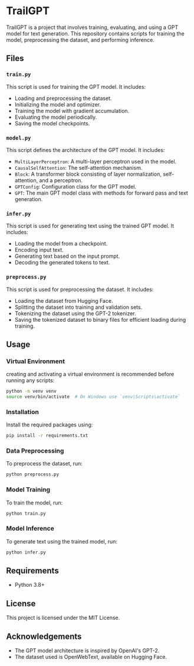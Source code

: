 # TrailGPT

TrailGPT is a project that involves training, evaluating, and using a GPT model for text generation. This repository contains scripts for training the model, preprocessing the dataset, and performing inference.

## Files

### `train.py`
This script is used for training the GPT model. It includes:
- Loading and preprocessing the dataset.
- Initializing the model and optimizer.
- Training the model with gradient accumulation.
- Evaluating the model periodically.
- Saving the model checkpoints.

### `model.py`
This script defines the architecture of the GPT model. It includes:
- `MultiLayerPerceptron`: A multi-layer perceptron used in the model.
- `CausalSelfAttention`: The self-attention mechanism.
- `Block`: A transformer block consisting of layer normalization, self-attention, and a perceptron.
- `GPTConfig`: Configuration class for the GPT model.
- `GPT`: The main GPT model class with methods for forward pass and text generation.

### `infer.py`
This script is used for generating text using the trained GPT model. It includes:
- Loading the model from a checkpoint.
- Encoding input text.
- Generating text based on the input prompt.
- Decoding the generated tokens to text.

### `preprocess.py`
This script is used for preprocessing the dataset. It includes:
- Loading the dataset from Hugging Face.
- Splitting the dataset into training and validation sets.
- Tokenizing the dataset using the GPT-2 tokenizer.
- Saving the tokenized dataset to binary files for efficient loading during training.

## Usage

### Virtual Environment
creating and activating a virtual environment is recommended before running any scripts:
```bash
python -m venv venv
source venv/bin/activate  # On Windows use `venv\Scripts\activate`
```

### Installation
Install the required packages using:
```bash
pip install -r requirements.txt
```

### Data Preprocessing
To preprocess the dataset, run:
```bash
python preprocess.py
```

### Model Training
To train the model, run:
```bash
python train.py
```

### Model Inference
To generate text using the trained model, run:
```bash
python infer.py
```

## Requirements
- Python 3.8+

## License
This project is licensed under the MIT License.

## Acknowledgements
- The GPT model architecture is inspired by OpenAI's GPT-2.
- The dataset used is OpenWebText, available on Hugging Face.
